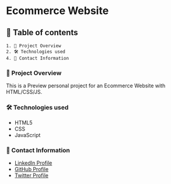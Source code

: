 # Ecommerce Website

## 📑 Table of contents

    1. 📖 Project Overview
    2. 🛠️ Technologies used
    4. 👤 Contact Information

### 📖 Project Overview

This is a Preview personal project for an Ecommerce Website with HTML/CSS/JS.

### 🛠️ Technologies used

- HTML5
- CSS
- JavaScript

### 👤 Contact Information

- [LinkedIn Profile](https://www.linkedin.com/in/augustine-ugberaese-223692162/)
- [GitHub Profile](https://github.com/Ambitiousdude/)
- [Twitter Profile](https://twitter.com/AUgberaese/)
